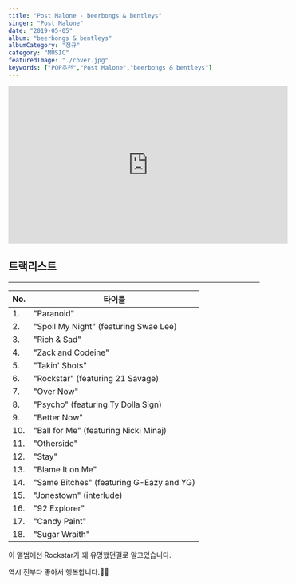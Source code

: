```yaml
---
title: "Post Malone - beerbongs & bentleys"
singer: "Post Malone"
date: "2019-05-05"
album: "beerbongs & bentleys"
albumCategory: "정규"
category: "MUSIC"
featuredImage: "./cover.jpg"
keywords: ["POP추천","Post Malone","beerbongs & bentleys"]
---
```


<iframe width="560" height="315" src="https://www.youtube.com/embed/videoseries?list=OLAK5uy_kZMMAFHkC-NFgMNcBwTW_oyCfKLIZDdbY" frameborder="0" allow="accelerometer; autoplay; encrypted-media; gyroscope; picture-in-picture" allowfullscreen></iframe>

<br>

## 트랙리스트

- - -

| No. | 타이틀                                   |
|-----|------------------------------------------|
| 1.  | "Paranoid"                               |
| 2.  | "Spoil My Night" (featuring Swae Lee)    |
| 3.  | "Rich & Sad"                             |
| 4.  | "Zack and Codeine"                       |
| 5.  | "Takin' Shots"                           |
| 6.  | "Rockstar" (featuring 21 Savage)         |
| 7.  | "Over Now"                               |
| 8.  | "Psycho" (featuring Ty Dolla Sign)       |
| 9.  | "Better Now"                             |
| 10. | "Ball for Me" (featuring Nicki Minaj)    |
| 11. | "Otherside"                              |
| 12. | "Stay"                                   |
| 13. | "Blame It on Me"                         |
| 14. | "Same Bitches" (featuring G-Eazy and YG) |
| 15. | "Jonestown" (interlude)                  |
| 16. | "92 Explorer"                            |
| 17. | "Candy Paint"                            |
| 18. | "Sugar Wraith"                           |

이 앨범에선 Rockstar가 꽤 유명했던걸로 알고있습니다.

역시 전부다 좋아서 행복합니다.👏👏